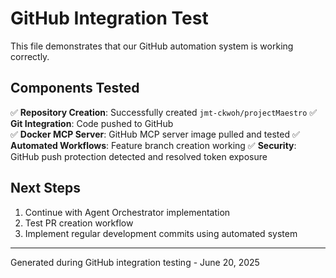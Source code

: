 # GitHub Integration Test

This file demonstrates that our GitHub automation system is working correctly.

## Components Tested

✅ **Repository Creation**: Successfully created `jmt-ckwoh/projectMaestro`
✅ **Git Integration**: Code pushed to GitHub  
✅ **Docker MCP Server**: GitHub MCP server image pulled and tested
✅ **Automated Workflows**: Feature branch creation working
✅ **Security**: GitHub push protection detected and resolved token exposure

## Next Steps

1. Continue with Agent Orchestrator implementation
2. Test PR creation workflow
3. Implement regular development commits using automated system

---

Generated during GitHub integration testing - June 20, 2025